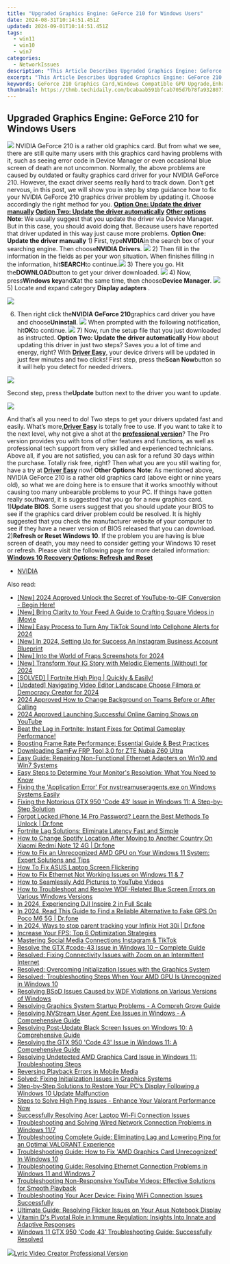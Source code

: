 ```yaml
---
title: "Upgraded Graphics Engine: GeForce 210 for Windows Users"
date: 2024-08-31T10:14:51.451Z
updated: 2024-09-01T10:14:51.451Z
tags:
  - win11
  - win10
  - win7
categories:
  - NetworkIssues
description: "This Article Describes Upgraded Graphics Engine: GeForce 210 for Windows Users"
excerpt: "This Article Describes Upgraded Graphics Engine: GeForce 210 for Windows Users"
keywords: GeForce 210 Graphics Card,Windows Compatible GPU Upgrade,Enhanced Graphical Processing,Optimized for Windows Gaming,Improved Rendering Capabilities,Graphics Upgrade Options,NVIDIA Graphics Card Comparison
thumbnail: https://thmb.techidaily.com/bcabaab591bfcab705d7b78fa9328071af132a2f5e82388216c0b539cc0ef7e4.jpg
---
```


## Upgraded Graphics Engine: GeForce 210 for Windows Users

![](https://images.drivereasy.com/wp-content/uploads/2017/01/img_58805a8f5c151.png) NVIDIA GeForce 210 is a rather old graphics card. But from what we see, there are still quite many users with this graphics card having problems with it, such as seeing error code in Device Manager or even occasional blue screen of death are not uncommon. Normally, the above problems are caused by outdated or faulty graphics card driver for your NVIDIA GeForce 210\. However, the exact driver seems really hard to track down. Don’t get nervous, in this post, we will show you in step by step guidance how to fix your NVIDIA GeForce 210 graphics driver problem by updating it. Choose accordingly the right method for you. [**Option One: Update the driver manually**](#1) [**Option Two: Update the driver automatically**](#2) [**Other options**](#3) **Note**: We usually suggest that you update the driver via Device Manager. But in this case, you should avoid doing that. Because users have reported that driver updated in this way just cause more problems.   **Option One: Update the driver manually** 1) First, type**NVIDIA**in the search box of your searching engine. Then choose**NVIDIA Drivers**. ![](https://images.drivereasy.com/wp-content/uploads/2017/01/img_588064470ed8a.png) 2) Then fill in the information in the fields as per your won situation. When finishes filling in the information, hit**SEARCH**to continue.![](https://images.drivereasy.com/wp-content/uploads/2017/01/img_588064aea6fc3.png) 3) There you go. Hit the**DOWNLOAD**button to get your driver downloaded. ![](https://images.drivereasy.com/wp-content/uploads/2017/01/img_588064d8b7982.png) 4) Now, press**Windows key**and**X**at the same time, then choose**Device Manager**. ![](https://images.drivereasy.com/wp-content/uploads/2017/01/img_586b799d15ed0.png) 5)  Locate and expand category **Display adapters** .

![](https://images.drivereasy.com/wp-content/uploads/2017/01/img_5880674cc0d03.png)

6) Then right click the**NVIDIA GeForce 210**graphics card driver you have and choose**Uninstall**. ![](https://images.drivereasy.com/wp-content/uploads/2017/01/img_5880677fce3e1.png) When prompted with the following notification, hit**OK**to continue. ![](https://images.drivereasy.com/wp-content/uploads/2017/01/img_588067d0d7eb3.png) 7) Now, run the setup file that you just downloaded as instructed.   **Option Two: Update the driver automatically** How about updating this driver in just two steps? Saves you a lot of time and energy, right? With [**Driver Easy**](https://tools.techidaily.com/drivereasy/download/), your device drivers will be updated in just few minutes and two clicks! First step, press the**Scan Now**button so it will help you detect for needed drivers.

![](https://images.drivereasy.com/wp-content/uploads/2017/04/img_58e8a76451b83.png)

 Second step, press the**Update** button next to the driver you want to update.

![](https://images.drivereasy.com/wp-content/uploads/2017/04/img_58e8a75c9f05d.jpg)

And that’s all you need to do! Two steps to get your drivers updated fast and easily. What’s more,[**Driver Easy**](https://tools.techidaily.com/drivereasy/download/) is totally free to use. If you want to take it to the next level, why not give a shot at the [**professional version**](https://tools.techidaily.com/drivereasy/download/)? The Pro version provides you with tons of other features and functions, as well as professional tech support from very skilled and experienced technicians. Above all, if you are not satisfied, you can ask for a refund 30 days within the purchase. Totally risk free, right? Then what you are you still waiting for, have a try at [**Driver Easy**](https://tools.techidaily.com/drivereasy/download/) now!   **Other Options** **Note**: As mentioned above, NVIDIA GeForce 210 is a rather old graphics card (above eight or nine years old), so what we are doing here is to ensure that it works smoothly without causing too many unbearable problems to your PC. If things have gotten really southward, it is suggested that you go for a new graphics card. 1)**Update BIOS**. Some users suggest that you should update your BIOS to see if the graphics card driver problem could be resolved. It is highly suggested that you check the manufacturer website of your computer to see if they have a newer version of BIOS released that you can download. 2)**Refresh or Reset Windows 10**. If the problem you are having is blue screen of death, you may need to consider getting your Windows 10 reset or refresh. Please visit the following page for more detailed information: [**Windows 10 Recovery Options: Refresh and Reset**](https://tools.techidaily.com/drivereasy/download/)

* [NVIDIA](https://tools.techidaily.com/drivereasy/download/)

<ins class="adsbygoogle"
     style="display:block"
     data-ad-format="autorelaxed"
     data-ad-client="ca-pub-7571918770474297"
     data-ad-slot="1223367746"></ins>



<ins class="adsbygoogle"
     style="display:block"
     data-ad-client="ca-pub-7571918770474297"
     data-ad-slot="8358498916"
     data-ad-format="auto"
     data-full-width-responsive="true"></ins>





<span class="atpl-alsoreadstyle">Also read:</span>
<div><ul>
<li><a href="https://youtube-data.techidaily.com/05327318-new-2024-approved-unlock-the-secret-of-youtube-to-gif-conversion-begin-here/"><u>[New] 2024 Approved  Unlock the Secret of YouTube-to-GIF Conversion - Begin Here!</u></a></li>
<li><a href="https://instagram-videos.techidaily.com/new-bring-clarity-to-your-feed-a-guide-to-crafting-square-videos-in-imovie/"><u>[New] Bring Clarity to Your Feed  A Guide to Crafting Square Videos in iMovie</u></a></li>
<li><a href="https://fox-boxes.techidaily.com/new-easy-process-to-turn-any-tiktok-sound-into-cellphone-alerts-for-2024/"><u>[New] Easy Process to Turn Any TikTok Sound Into Cellphone Alerts for 2024</u></a></li>
<li><a href="https://instagram-video-recordings.techidaily.com/new-in-2024-setting-up-for-success-an-instagram-business-account-blueprint/"><u>[New] In 2024, Setting Up for Success  An Instagram Business Account Blueprint</u></a></li>
<li><a href="https://screen-video-capture.techidaily.com/new-into-the-world-of-fraps-screenshots-for-2024/"><u>[New] Into the World of Fraps Screenshots for 2024</u></a></li>
<li><a href="https://instagram-clips.techidaily.com/new-transform-your-ig-story-with-melodic-elements-without-for-2024/"><u>[New] Transform Your IG Story with Melodic Elements (Without) for 2024</u></a></li>
<li><a href="https://network-issues.techidaily.com/solved-fortnite-high-ping-quickly-and-easily/"><u>[SOLVED] | Fortnite High Ping | Quickly & Easily!</u></a></li>
<li><a href="https://remote-screen-capture.techidaily.com/updated-navigating-video-editor-landscape-choose-filmora-or-democracy-creator-for-2024/"><u>[Updated] Navigating Video Editor Landscape  Choose Filmora or Democracy Creator for 2024</u></a></li>
<li><a href="https://screen-video-capture.techidaily.com/2024-approved-how-to-change-background-on-teams-before-or-after-calling/"><u>2024 Approved  How to Change Background on Teams Before or After Calling</u></a></li>
<li><a href="https://youtube-tips.techidaily.com/approved-launching-successful-online-gaming-shows-on-youtube/"><u>2024 Approved  Launching Successful Online Gaming Shows on YouTube</u></a></li>
<li><a href="https://network-issues.techidaily.com/beat-the-lag-in-fortnite-instant-fixes-for-optimal-gameplay-performance/"><u>Beat the Lag in Fortnite: Instant Fixes for Optimal Gameplay Performance!</u></a></li>
<li><a href="https://network-issues.techidaily.com/boosting-frame-rate-performance-essential-guide-and-best-practices/"><u>Boosting Frame Rate Performance: Essential Guide & Best Practices</u></a></li>
<li><a href="https://unlock-android.techidaily.com/downloading-samfw-frp-tool-30-for-zte-nubia-z60-ultra-by-drfone-android/"><u>Downloading SamFw FRP Tool 3.0 for ZTE Nubia Z60 Ultra</u></a></li>
<li><a href="https://network-issues.techidaily.com/easy-guide-repairing-non-functional-ethernet-adapters-on-win10-and-win7-systems/"><u>Easy Guide: Repairing Non-Functional Ethernet Adapters on Win10 and Win7 Systems</u></a></li>
<li><a href="https://network-issues.techidaily.com/easy-steps-to-determine-your-monitors-resolution-what-you-need-to-know/"><u>Easy Steps to Determine Your Monitor's Resolution: What You Need to Know</u></a></li>
<li><a href="https://network-issues.techidaily.com/fixing-the-application-error-for-nvstreamuseragentsexe-on-windows-systems-easily/"><u>Fixing the 'Application Error' For nvstreamuseragents.exe on Windows Systems Easily</u></a></li>
<li><a href="https://network-issues.techidaily.com/fixing-the-notorious-gtx-950-code-43-issue-in-windows-11-a-step-by-step-solution/"><u>Fixing the Notorious GTX 950 'Code 43' Issue in Windows 11: A Step-by-Step Solution</u></a></li>
<li><a href="https://iphone-unlock.techidaily.com/forgot-locked-iphone-14-pro-password-learn-the-best-methods-to-unlock-drfone-by-drfone-ios/"><u>Forgot Locked iPhone 14 Pro Password? Learn the Best Methods To Unlock | Dr.fone</u></a></li>
<li><a href="https://network-issues.techidaily.com/fortnite-lag-solutions-eliminate-latency-fast-and-simple/"><u>Fortnite Lag Solutions: Eliminate Latency Fast and Simple</u></a></li>
<li><a href="https://fake-location.techidaily.com/how-to-change-spotify-location-after-moving-to-another-country-on-xiaomi-redmi-note-12-4g-drfone-by-drfone-virtual-android/"><u>How to Change Spotify Location After Moving to Another Country On Xiaomi Redmi Note 12 4G | Dr.fone</u></a></li>
<li><a href="https://network-issues.techidaily.com/how-to-fix-an-unrecognized-amd-gpu-on-your-windows-11-system-expert-solutions-and-tips/"><u>How to Fix an Unrecognized AMD GPU on Your Windows 11 System: Expert Solutions and Tips</u></a></li>
<li><a href="https://network-issues.techidaily.com/how-to-fix-asus-laptop-screen-flickering/"><u>How To Fix ASUS Laptop Screen Flickering</u></a></li>
<li><a href="https://network-issues.techidaily.com/how-to-fix-ethernet-not-working-issues-on-windows-11-and-7/"><u>How to Fix Ethernet Not Working Issues on Windows 11 & 7</u></a></li>
<li><a href="https://extra-tips.techidaily.com/how-to-seamlessly-add-pictures-to-youtube-videos/"><u>How to Seamlessly Add Pictures to YouTube Videos</u></a></li>
<li><a href="https://network-issues.techidaily.com/how-to-troubleshoot-and-resolve-wdf-related-blue-screen-errors-on-various-windows-versions/"><u>How to Troubleshoot and Resolve WDF-Related Blue Screen Errors on Various Windows Versions</u></a></li>
<li><a href="https://some-knowledge.techidaily.com/in-2024-experiencing-dji-inspire-2-in-full-scale/"><u>In 2024, Experiencing DJI Inspire 2 in Full Scale</u></a></li>
<li><a href="https://phone-solutions.techidaily.com/in-2024-read-this-guide-to-find-a-reliable-alternative-to-fake-gps-on-poco-m6-5g-drfone-by-drfone-virtual-android/"><u>In 2024, Read This Guide to Find a Reliable Alternative to Fake GPS On Poco M6 5G | Dr.fone</u></a></li>
<li><a href="https://android-location-track.techidaily.com/in-2024-ways-to-stop-parent-tracking-your-infinix-hot-30i-drfone-by-drfone-virtual-android/"><u>In 2024, Ways to stop parent tracking your Infinix Hot 30i | Dr.fone</u></a></li>
<li><a href="https://network-issues.techidaily.com/increase-your-fps-top-6-optimization-strategies/"><u>Increase Your FPS: Top 6 Optimization Strategies</u></a></li>
<li><a href="https://extra-hints.techidaily.com/mastering-social-media-connections-instagram-and-tiktok/"><u>Mastering Social Media Connections  Instagram & TikTok</u></a></li>
<li><a href="https://network-issues.techidaily.com/resolve-the-gtx-code-43-issue-in-windows-10-complete-guide/"><u>Resolve the GTX #code-43 Issue in Windows 10 – Complete Guide</u></a></li>
<li><a href="https://network-issues.techidaily.com/resolved-fixing-connectivity-issues-with-zoom-on-an-intermittent-internet/"><u>Resolved: Fixing Connectivity Issues with Zoom on an Intermittent Internet</u></a></li>
<li><a href="https://network-issues.techidaily.com/resolved-overcoming-initialization-issues-with-the-graphics-system/"><u>Resolved: Overcoming Initialization Issues with the Graphics System</u></a></li>
<li><a href="https://network-issues.techidaily.com/resolved-troubleshooting-steps-when-your-amd-gpu-is-unrecognized-in-windows-10/"><u>Resolved: Troubleshooting Steps When Your AMD GPU Is Unrecognized in Windows 10</u></a></li>
<li><a href="https://network-issues.techidaily.com/resolving-bsod-issues-caused-by-wdf-violations-on-various-versions-of-windows/"><u>Resolving BSoD Issues Caused by WDF Violations on Various Versions of Windows</u></a></li>
<li><a href="https://network-issues.techidaily.com/resolving-graphics-system-startup-problems-a-compreh-grove-guide/"><u>Resolving Graphics System Startup Problems - A Compreh Grove Guide</u></a></li>
<li><a href="https://network-issues.techidaily.com/resolving-nvstream-user-agent-exe-issues-in-windows-a-comprehensive-guide/"><u>Resolving NVStream User Agent Exe Issues in Windows - A Comprehensive Guide</u></a></li>
<li><a href="https://network-issues.techidaily.com/resolving-post-update-black-screen-issues-on-windows-10-a-comprehensive-guide/"><u>Resolving Post-Update Black Screen Issues on Windows 10: A Comprehensive Guide</u></a></li>
<li><a href="https://network-issues.techidaily.com/resolving-the-gtx-950-code-43-issue-in-windows-11-a-comprehensive-guide/"><u>Resolving the GTX 950 'Code 43' Issue in Windows 11: A Comprehensive Guide</u></a></li>
<li><a href="https://network-issues.techidaily.com/resolving-undetected-amd-graphics-card-issue-in-windows-11-troubleshooting-steps/"><u>Resolving Undetected AMD Graphics Card Issue in Windows 11: Troubleshooting Steps</u></a></li>
<li><a href="https://data-wizards.techidaily.com/reversing-playback-errors-in-mobile-media/"><u>Reversing Playback Errors in Mobile Media</u></a></li>
<li><a href="https://network-issues.techidaily.com/solved-fixing-initialization-issues-in-graphics-systems/"><u>Solved: Fixing Initialization Issues in Graphics Systems</u></a></li>
<li><a href="https://network-issues.techidaily.com/step-by-step-solutions-to-restore-your-pcs-display-following-a-windows-10-update-malfunction/"><u>Step-by-Step Solutions to Restore Your PC's Display Following a Windows 10 Update Malfunction</u></a></li>
<li><a href="https://network-issues.techidaily.com/steps-to-solve-high-ping-issues-enhance-your-valorant-performance-now/"><u>Steps to Solve High Ping Issues - Enhance Your Valorant Performance Now</u></a></li>
<li><a href="https://network-issues.techidaily.com/successfully-resolving-acer-laptop-wi-fi-connection-issues/"><u>Successfully Resolving Acer Laptop Wi-Fi Connection Issues</u></a></li>
<li><a href="https://network-issues.techidaily.com/troubleshooting-and-solving-wired-network-connection-problems-in-windows-117/"><u>Troubleshooting and Solving Wired Network Connection Problems in Windows 11/7</u></a></li>
<li><a href="https://network-issues.techidaily.com/troubleshooting-complete-guide-eliminating-lag-and-lowering-ping-for-an-optimal-valorant-experience/"><u>Troubleshooting Complete Guide: Eliminating Lag and Lowering Ping for an Optimal VALORANT Experience</u></a></li>
<li><a href="https://network-issues.techidaily.com/troubleshooting-guide-how-to-fix-amd-graphics-card-unrecognized-in-windows-10/"><u>Troubleshooting Guide: How to Fix 'AMD Graphics Card Unrecognized' In Windows 10</u></a></li>
<li><a href="https://network-issues.techidaily.com/troubleshooting-guide-resolving-ethernet-connection-problems-in-windows-11-and-windows-7/"><u>Troubleshooting Guide: Resolving Ethernet Connection Problems in Windows 11 and Windows 7</u></a></li>
<li><a href="https://network-issues.techidaily.com/troubleshooting-non-responsive-youtube-videos-effective-solutions-for-smooth-playback/"><u>Troubleshooting Non-Responsive YouTube Videos: Effective Solutions for Smooth Playback</u></a></li>
<li><a href="https://network-issues.techidaily.com/troubleshooting-your-acer-device-fixing-wifi-connection-issues-successfully/"><u>Troubleshooting Your Acer Device: Fixing WiFi Connection Issues Successfully</u></a></li>
<li><a href="https://network-issues.techidaily.com/ultimate-guide-resolving-flicker-issues-on-your-asus-notebook-display/"><u>Ultimate Guide: Resolving Flicker Issues on Your Asus Notebook Display</u></a></li>
<li><a href="https://network-issues.techidaily.com/vitamin-ds-pivotal-role-in-immune-regulation-insights-into-innate-and-adaptive-responses/"><u>Vitamin D's Pivotal Role in Immune Regulation: Insights Into Innate and Adaptive Responses</u></a></li>
<li><a href="https://network-issues.techidaily.com/windows-11-gtx-950-code-43-troubleshooting-guide-successfully-resolved/"><u>Windows 11 GTX 950 'Code 43' Troubleshooting Guide: Successfully Resolved</u></a></li>
</ul></div>

<!-- affiliate ads begin -->
<a href="https://secure.2checkout.com/order/checkout.php?PRODS=11224199&QTY=1&AFFILIATE=108875&CART=1"><img src="https://secure.avangate.com/images/merchant/e09fdffe648a30658a9657bbed7b2388/products/copy_boxshot_lyricvideo.png" border="0">Lyric Video Creator Professional Version</a>
<!-- affiliate ads end -->